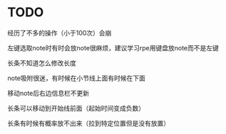 # TODO

经历了不多的操作（小于100次）会崩

左键选取note时有时会放note很麻烦，建议学习rpe用键盘放note而不是左键

长条不知道怎么修改长度

note吸附很迷，有时候在小节线上面有时候在下面

移动note后右边信息栏不更新

长条可以移动到开始线前面（起始时间变成负数）

长条有时候有概率放不出来（拉到特定位置但是没有放置）
